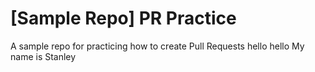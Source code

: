 # [Sample Repo] PR Practice
A sample repo for practicing how to create Pull Requests
hello hello
My name is Stanley
